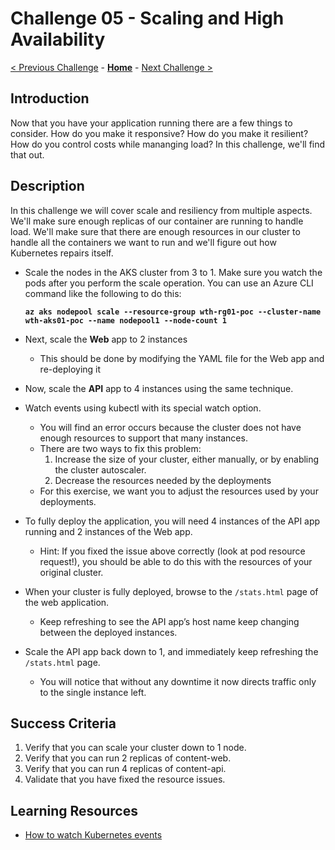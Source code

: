 # Challenge 05 - Scaling and High Availability

[< Previous Challenge](./Challenge-04.md) - **[Home](../README.md)** - [Next Challenge >](./Challenge-06.md)

## Introduction

Now that you have your application running there are a few things to consider. How do you make it responsive? How do you make it resilient? How do you control costs while mananging load? In this challenge, we'll find that out.

## Description

In this challenge we will cover scale and resiliency from multiple aspects. We'll make sure enough replicas of our container are running to handle load. We'll make sure that there are enough resources in our cluster to handle all the containers we want to run and we'll figure out how Kubernetes repairs itself.

* Scale the nodes in the AKS cluster from 3 to 1.  Make sure you watch the pods after you perform the scale operation.  You can use an Azure CLI command like the following to do this:

  **`az aks nodepool scale --resource-group wth-rg01-poc --cluster-name wth-aks01-poc --name nodepool1 --node-count 1`**

* Next, scale the **Web** app to 2 instances
	- This should be done by modifying the YAML file for the Web app and re-deploying it
*  Now, scale the **API** app to 4 instances using the same technique.
* Watch events using kubectl with its special watch option.
   - You will find an error occurs because the cluster does not have enough resources to support that many instances.
   - There are two ways to fix this problem:
     1. Increase the size of your cluster, either manually, or by enabling the cluster autoscaler.
     2. Decrease the resources needed by the deployments
  - For this exercise, we want you to adjust the resources used by your deployments.
* To fully deploy the application, you will need 4 instances of the API app running and 2 instances of the Web app.
	- Hint: If you fixed the issue above correctly (look at pod resource request!), you should be able to do this with the resources of your original cluster.
* When your cluster is fully deployed, browse to the `/stats.html` page of the web application.
	- Keep refreshing to see the API app’s host name keep changing between the deployed instances.
* Scale the API app back down to 1, and immediately keep refreshing the `/stats.html` page.
	- You will notice that without any downtime it now directs traffic only to the single instance left.

## Success Criteria

1. Verify that you can scale your cluster down to 1 node.
1. Verify that you can run 2 replicas of content-web.
1. Verify that you can run 4 replicas of content-api.
1. Validate that you have fixed the resource issues.

## Learning Resources

* [How to watch Kubernetes events](https://stackoverflow.com/questions/45226732/what-kubectl-command-can-i-use-to-get-events-sorted-by-specific-fields-and-print)